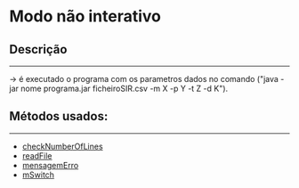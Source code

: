 # Modo não interativo

## Descrição ##
-------------------------

-> é executado o programa com os parametros dados no comando ("java -jar nome
programa.jar ficheiroSIR.csv -m X -p Y -t Z -d K").


## Métodos usados: ##
-------------------------

* [checkNumberOfLines](métodos/checkNumberOfLines.md)
* [readFile](métodos/repeatRead.md)
* [mensagemErro](métodos/mensagemerro.md)
* [mSwitch](métodos/mSwitch.md)
